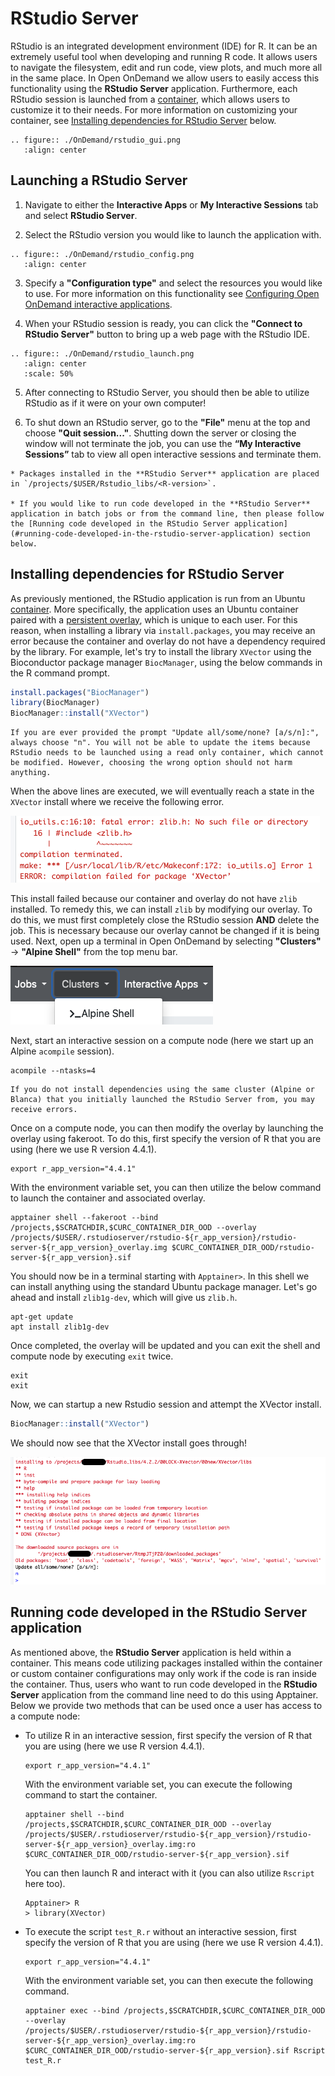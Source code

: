 # RStudio Server

RStudio is an integrated development environment (IDE) for R. It can be an extremely useful tool when developing and running R code. It allows users to navigate the filesystem, edit and run code, view plots, and much more all in the same place. In Open OnDemand we allow users to easily access this functionality using the **RStudio Server** application. Furthermore, each RStudio session is launched from a [container](../software/Containerizationon.md), which allows users to customize it to their needs. For more information on customizing your container, see [Installing dependencies for RStudio Server](#installing-dependencies-for-rstudio-server) below. 

```{eval-rst}
.. figure:: ./OnDemand/rstudio_gui.png
   :align: center
```

## Launching a RStudio Server

1. Navigate to either the __Interactive Apps__ or __My Interactive Sessions__ tab and select **RStudio Server**. 

2. Select the RStudio version you would like to launch the application with.

```{eval-rst}
.. figure:: ./OnDemand/rstudio_config.png
   :align: center
```

3. Specify a **"Configuration type"** and select the resources you would like to use. For more information on this functionality see [Configuring Open OnDemand interactive applications](./configuring_apps.md). 

4. When your RStudio session is ready, you can click the **"Connect to RStudio Server"** button to bring up a web page with the RStudio IDE. 

```{eval-rst}
.. figure:: ./OnDemand/rstudio_launch.png
   :align: center
   :scale: 50%
```

5. After connecting to RStudio Server, you should then be able to utilize RStudio as if it were on your own computer! 

6. To shut down an RStudio server, go to the **"File"** menu at the top and choose **"Quit session..."**. Shutting down the server or closing the window will not terminate the job, you can use the **“My Interactive Sessions”** tab to view all open interactive sessions and terminate them.

````{important}
* Packages installed in the **RStudio Server** application are placed in `/projects/$USER/Rstudio_libs/<R-version>`. 

* If you would like to run code developed in the **RStudio Server** application in batch jobs or from the command line, then please follow the [Running code developed in the RStudio Server application](#running-code-developed-in-the-rstudio-server-application) section below. 
````


## Installing dependencies for RStudio Server

As previously mentioned, the RStudio application is run from an Ubuntu [container](../software/Containerizationon.md). More specifically, the application uses an Ubuntu container paired with a [persistent overlay](https://apptainer.org/docs/user/main/persistent_overlays.html), which is unique to each user. For this reason, when installing a library via `install.packages`, you may receive an error because the container and overlay do not have a dependency required by the library. For example, let's try to install the library `XVector` using the Bioconductor package manager `BiocManager`, using the below commands in the R command prompt.
```r
install.packages("BiocManager")
library(BiocManager)
BiocManager::install("XVector")
```

```{note}
If you are ever provided the prompt "Update all/some/none? [a/s/n]:",  always choose "n". You will not be able to update the items because RStudio needs to be launched using a read only container, which cannot be modified. However, choosing the wrong option should not harm anything.
```

When the above lines are executed, we will eventually reach a state in the `XVector` install where we receive the following error.

![](OnDemand/xvector_install_error.png)

This install failed because our container and overlay do not have `zlib` installed. To remedy this, we can install `zlib` by modifying our overlay. To do this, we must first completely close the RStudio session __AND__ delete the job. This is necessary because our overlay cannot be changed if it is being used. Next, open up a terminal in Open OnDemand by selecting **"Clusters"** -> **"Alpine Shell"** from the top menu bar.

![](OnDemand/alpine_shell_depiction.png)

Next, start an interactive session on a compute node (here we start up an Alpine `acompile` session).
```
acompile --ntasks=4
```
```{warning}
If you do not install dependencies using the same cluster (Alpine or Blanca) that you initially launched the RStudio Server from, you may receive errors. 
```

Once on a compute node, you can then modify the overlay by launching the overlay using fakeroot. To do this, first specify the version of R that you are using (here we use R version 4.4.1).
```
export r_app_version="4.4.1"
```
With the environment variable set, you can then utilize the below command to launch the container and associated overlay. 
```
apptainer shell --fakeroot --bind /projects,$SCRATCHDIR,$CURC_CONTAINER_DIR_OOD --overlay /projects/$USER/.rstudioserver/rstudio-${r_app_version}/rstudio-server-${r_app_version}_overlay.img $CURC_CONTAINER_DIR_OOD/rstudio-server-${r_app_version}.sif
```
You should now be in a terminal starting with `Apptainer>`. In this shell we can install anything using the standard Ubuntu package manager. Let's go ahead and install `zlib1g-dev`, which will give us `zlib.h`.
```
apt-get update 
apt install zlib1g-dev
```
Once completed, the overlay will be updated and you can exit the shell and compute node by executing `exit` twice.
```
exit
exit
```
Now, we can startup a new Rstudio session and attempt the XVector install.
```r
BiocManager::install("XVector")
```
We should now see that the XVector install goes through!

![](OnDemand/successful_x_vector_install_rstudio.png)

## Running code developed in the RStudio Server application

As mentioned above, the **RStudio Server** application is held within a container. This means code utilizing packages installed within the container or custom container configurations may only work if the code is ran inside the container. Thus, users who want to run code developed in the **RStudio Server** application from the command line need to do this using Apptainer. Below we provide two methods that can be used once a user has access to a compute node:

-  To utilize R in an interactive session, first specify the version of R that you are using (here we use R version 4.4.1).
    ```
    export r_app_version="4.4.1"
    ```
    With the environment variable set, you can execute the following command to start the container.
    ```
    apptainer shell --bind /projects,$SCRATCHDIR,$CURC_CONTAINER_DIR_OOD --overlay /projects/$USER/.rstudioserver/rstudio-${r_app_version}/rstudio-server-${r_app_version}_overlay.img:ro $CURC_CONTAINER_DIR_OOD/rstudio-server-${r_app_version}.sif
    ```
    You can then launch R and interact with it (you can also utilize `Rscript` here too).
    ```
    Apptainer> R
    > library(XVector)
    ```

- To execute the script `test_R.r` without an interactive session, first specify the version of R that you are using (here we use R version 4.4.1).
    ```
    export r_app_version="4.4.1"
    ```
    With the environment variable set, you can then execute the following command. 
    ```
    apptainer exec --bind /projects,$SCRATCHDIR,$CURC_CONTAINER_DIR_OOD --overlay /projects/$USER/.rstudioserver/rstudio-${r_app_version}/rstudio-server-${r_app_version}_overlay.img:ro $CURC_CONTAINER_DIR_OOD/rstudio-server-${r_app_version}.sif Rscript test_R.r
    ```
